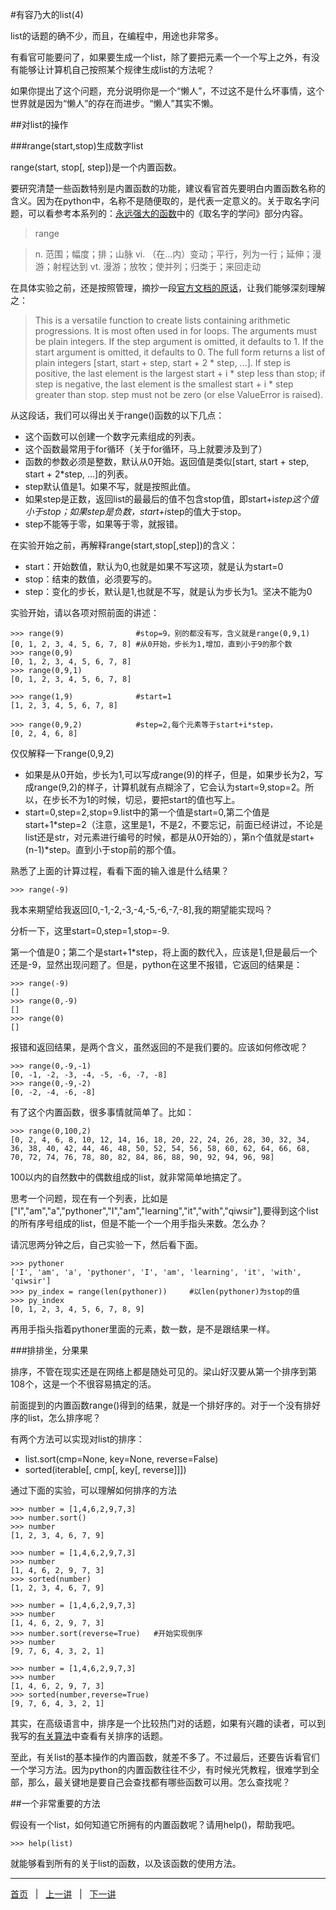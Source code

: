 #有容乃大的list(4)

list的话题的确不少，而且，在编程中，用途也非常多。

有看官可能要问了，如果要生成一个list，除了要把元素一个一个写上之外，有没有能够让计算机自己按照某个规律生成list的方法呢？

如果你提出了这个问题，充分说明你是一个“懒人”，不过这不是什么坏事情，这个世界就是因为“懒人”的存在而进步。“懒人”其实不懒。

##对list的操作

###range(start,stop)生成数字list

range(start, stop[, step])是一个内置函数。

要研究清楚一些函数特别是内置函数的功能，建议看官首先要明白内置函数名称的含义。因为在python中，名称不是随便取的，是代表一定意义的。关于取名字问题，可以看参考本系列的：[永远强大的函数](./106.md)中的《取名字的学问》部分内容。

>range

>n. 范围；幅度；排；山脉
>vi. （在...内）变动；平行，列为一行；延伸；漫游；射程达到
>vt. 漫游；放牧；使并列；归类于；来回走动

在具体实验之前，还是按照管理，摘抄一段[官方文档的原话](https://docs.python.org/2/library/functions.html#range)，让我们能够深刻理解之：

>This is a versatile function to create lists containing arithmetic progressions. It is most often used in for loops. The arguments must be plain integers. If the step argument is omitted, it defaults to 1. If the start argument is omitted, it defaults to 0. The full form returns a list of plain integers [start, start + step, start + 2 * step, ...]. If step is positive, the last element is the largest start + i * step less than stop; if step is negative, the last element is the smallest start + i * step greater than stop. step must not be zero (or else ValueError is raised).

从这段话，我们可以得出关于range()函数的以下几点：

- 这个函数可以创建一个数字元素组成的列表。
- 这个函数最常用于for循环（关于for循环，马上就要涉及到了）
- 函数的参数必须是整数，默认从0开始。返回值是类似[start, start + step, start + 2*step, ...]的列表。
- step默认值是1。如果不写，就是按照此值。
- 如果step是正数，返回list的最最后的值不包含stop值，即start+i*step这个值小于stop；如果step是负数，start+i*step的值大于stop。
- step不能等于零，如果等于零，就报错。

在实验开始之前，再解释range(start,stop[,step])的含义：

- start：开始数值，默认为0,也就是如果不写这项，就是认为start=0
- stop：结束的数值，必须要写的。
- step：变化的步长，默认是1,也就是不写，就是认为步长为1。坚决不能为0

实验开始，请以各项对照前面的讲述：

    >>> range(9)                #stop=9，别的都没有写，含义就是range(0,9,1)
    [0, 1, 2, 3, 4, 5, 6, 7, 8] #从0开始，步长为1,增加，直到小于9的那个数 
    >>> range(0,9)
    [0, 1, 2, 3, 4, 5, 6, 7, 8]
    >>> range(0,9,1)
    [0, 1, 2, 3, 4, 5, 6, 7, 8]
    
    >>> range(1,9)              #start=1
    [1, 2, 3, 4, 5, 6, 7, 8]

    >>> range(0,9,2)            #step=2,每个元素等于start+i*step，
    [0, 2, 4, 6, 8]

仅仅解释一下range(0,9,2)

- 如果是从0开始，步长为1,可以写成range(9)的样子，但是，如果步长为2，写成range(9,2)的样子，计算机就有点糊涂了，它会认为start=9,stop=2。所以，在步长不为1的时候，切忌，要把start的值也写上。
- start=0,step=2,stop=9.list中的第一个值是start=0,第二个值是start+1*step=2（注意，这里是1，不是2，不要忘记，前面已经讲过，不论是list还是str，对元素进行编号的时候，都是从0开始的），第n个值就是start+(n-1)*step。直到小于stop前的那个值。

熟悉了上面的计算过程，看看下面的输入谁是什么结果？

    >>> range(-9)

我本来期望给我返回[0,-1,-2,-3,-4,-5,-6,-7,-8],我的期望能实现吗？

分析一下，这里start=0,step=1,stop=-9.

第一个值是0；第二个是start+1*step，将上面的数代入，应该是1,但是最后一个还是-9，显然出现问题了。但是，python在这里不报错，它返回的结果是：

    >>> range(-9)
    []
    >>> range(0,-9)
    []
    >>> range(0)
    []
    
报错和返回结果，是两个含义，虽然返回的不是我们要的。应该如何修改呢？

    >>> range(0,-9,-1)
    [0, -1, -2, -3, -4, -5, -6, -7, -8]
    >>> range(0,-9,-2)
    [0, -2, -4, -6, -8]

有了这个内置函数，很多事情就简单了。比如：

    >>> range(0,100,2)
    [0, 2, 4, 6, 8, 10, 12, 14, 16, 18, 20, 22, 24, 26, 28, 30, 32, 34, 36, 38, 40, 42, 44, 46, 48, 50, 52, 54, 56, 58, 60, 62, 64, 66, 68, 70, 72, 74, 76, 78, 80, 82, 84, 86, 88, 90, 92, 94, 96, 98]

100以内的自然数中的偶数组成的list，就非常简单地搞定了。

思考一个问题，现在有一个列表，比如是["I","am","a","pythoner","I","am","learning","it","with","qiwsir"],要得到这个list的所有序号组成的list，但是不能一个一个用手指头来数。怎么办？

请沉思两分钟之后，自己实验一下，然后看下面。

    >>> pythoner
    ['I', 'am', 'a', 'pythoner', 'I', 'am', 'learning', 'it', 'with', 'qiwsir']
    >>> py_index = range(len(pythoner))     #以len(pythoner)为stop的值
    >>> py_index
    [0, 1, 2, 3, 4, 5, 6, 7, 8, 9]

再用手指头指着pythoner里面的元素，数一数，是不是跟结果一样。

###排排坐，分果果

排序，不管在现实还是在网络上都是随处可见的。梁山好汉要从第一个排序到第108个，这是一个不很容易搞定的活。

前面提到的内置函数range()得到的结果，就是一个排好序的。对于一个没有排好序的list，怎么排序呢？

有两个方法可以实现对list的排序：

- list.sort(cmp=None, key=None, reverse=False)
- sorted(iterable[, cmp[, key[, reverse]]])

通过下面的实验，可以理解如何排序的方法

    >>> number = [1,4,6,2,9,7,3]
    >>> number.sort()
    >>> number
    [1, 2, 3, 4, 6, 7, 9]
    
    >>> number = [1,4,6,2,9,7,3]
    >>> number
    [1, 4, 6, 2, 9, 7, 3]
    >>> sorted(number)
    [1, 2, 3, 4, 6, 7, 9]

    >>> number = [1,4,6,2,9,7,3]
    >>> number
    [1, 4, 6, 2, 9, 7, 3]
    >>> number.sort(reverse=True)   #开始实现倒序
    >>> number
    [9, 7, 6, 4, 3, 2, 1]

    >>> number = [1,4,6,2,9,7,3]
    >>> number
    [1, 4, 6, 2, 9, 7, 3]
    >>> sorted(number,reverse=True)
    [9, 7, 6, 4, 3, 2, 1]

其实，在高级语言中，排序是一个比较热门对的话题，如果有兴趣的读者，可以到我写的[有关算法](https://github.com/qiwsir/algorithm/blob/master/README.md)中查看有关排序的话题。

至此，有关list的基本操作的内置函数，就差不多了。不过最后，还要告诉看官们一个学习方法。因为python的内置函数往往不少，有时候光凭教程，很难学到全部，那么，最关键地是要自己会查找都有哪些函数可以用。怎么查找呢？

##一个非常重要的方法

假设有一个list，如何知道它所拥有的内置函数呢？请用help()，帮助我吧。

    >>> help(list)

就能够看到所有的关于list的函数，以及该函数的使用方法。

<hr>

[首页](./index.md)&nbsp;&nbsp;&nbsp;|&nbsp;&nbsp;&nbsp;[上一讲](./115.md)&nbsp;&nbsp;&nbsp;|&nbsp;&nbsp;&nbsp;[下一讲](./117.md)
